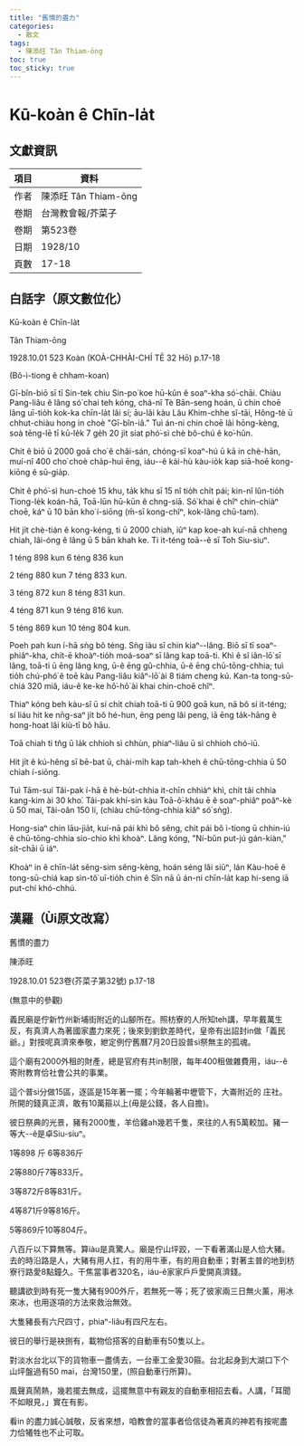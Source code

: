 ```yaml
---
title: "舊慣的盡力"
categories:
  - 散文
tags:
  - 陳添旺 Tân Thiam-ōng
toc: true
toc_sticky: true
---
```


# Kū-koàn ê Chīn-la̍t

## 文獻資訊

| 項目 | 資料 |
|---|---|
| 作者 | 陳添旺 Tân Thiam-ōng |
| 卷期 | 台灣教會報/芥菜子 |
| 卷期 | 第523卷 |
| 日期 | 1928/10 |
| 頁數 | 17-18 |

## 白話字（原文數位化）

Kū-koàn ê Chīn-la̍t

Tân Thiam-ōng

1928.10.01 523 Koàn (KOÀ-CHHÀI-CHÍ TĒ 32 Hō) p.17-18

(Bô-ì-tiong ê chham-koan)

Gī-bîn-biō sī tī Sin-tek chiu Sin-po͘ koe hū-kûn ê soaⁿ-kha só͘-chāi. Chiàu Pang-liâu ê lâng só͘ chai teh kóng, chá-nî Tè Bān-seng hoán, ū chin choē lâng uī-tio̍h kok-ka chīn-la̍t lâi sí; āu-lâi kàu Lâu Khim-chhe sî-tāi, Hông-tè ū chhut-chiàu hong in choè "Gī-bîn-iâ." Tuì án-ni chin choē lâi hōng-kèng, soà tēng-lē tī kū-le̍k 7 ge̍h 20 ji̍t siat phó͘-sì chè bô-chú ê ko͘-hûn.

Chit ê biō ū 2000 goā cho͘ ê châi-sán, chóng-sī koaⁿ-hú ū kā in chè-hān, muí-nî 400 cho͘ choè cha̍p-huì ēng, iáu--ê kài-hù kàu-io̍k kap siā-hoē kong-kiōng ê sū-gia̍p.

Chit ê phó͘-sì hun-choè 15 khu, ta̍k khu sī 15 nî tio̍h chi̍t pái; kin-nî lûn-tio̍h Tiong-le̍k koán-hā, Toā-lūn hū-kūn ê chng-siā. Só͘ khai ê chîⁿ chin-chiàⁿ choē, káⁿ ū 10 bān kho͘ í-siōng (m̄-sī kong-chîⁿ, kok-lâng chū-tam).

Hit ji̍t chè-tián ê kong-kéng, ti ū 2000 chiah, iûⁿ kap koe-ah kuí-nā chheng chiah, lâi-óng ê lâng ū 5 bān khah ke. Ti it-téng toā--ê sī Toh Siu-siuⁿ.

1 téng 898 kun 6 téng 836 kun

2 téng 880 kun 7 téng 833 kun.

3 téng 872 kun 8 téng 831 kun.

4 téng 871 kun 9 téng 816 kun.

5 téng 869 kun 10 téng 804 kun.

Poeh pah kun í-hā sǹg bô téng. Sǹg iàu sī chin kiaⁿ--lâng. Biō sī tī soaⁿ-phiâⁿ-kha, chi̍t-ē khoàⁿ-tio̍h moá-soaⁿ sī lâng kap toā-ti. Khì ê sî iân-lō͘ sī lâng, toā-ti ū ēng lâng kng, ū-ê ēng gû-chhia, ū-ê ēng chū-tōng-chhia; tuì tio̍h chú-phó͘ ê toē kàu Pang-liâu kiâⁿ-lō͘ ài 8 tiám cheng kú. Kan-ta tong-sū-chiá 320 miâ, iáu-ê ke-ke hō͘-hō͘ ài khai chin-choē chîⁿ.

Thiaⁿ kóng beh kàu-sî ū sí chi̍t chiah toā-ti ū 900 goā kun, nā bô sí it-téng; sí liáu hit ke nn̄g-saⁿ ji̍t bô hé-hun, ēng peng lâi peng, iā ēng ta̍k-hāng ê hong-hoat lâi kiù-tī bô hāu.

Toā chiah ti tn̂g ū la̍k chhioh sì chhùn, phiaⁿ-liâu ū sì chhioh chó-iū.

Hit ji̍t ê kú-hêng sī bē-bat ū, chài-mi̍h kap tah-kheh ê chū-tōng-chhia ū 50 chiah í-siōng.

Tuì Tām-suí Tâi-pak í-hā ê hè-bu̍t-chhia it-chīn chhiàⁿ khì, chi̍t tâi chhia kang-kim ài 30 kho͘. Tâi-pak khí-sin kàu Toā-ô͘-kháu ē ê soaⁿ-phiâⁿ poâⁿ-kè ū 50 mai, Tâi-oân 150 lí, (chiàu chū-tōng-chhia kiâⁿ só͘ sǹg).

Hong-siaⁿ chin lāu-jia̍t, kuí-nā pái khì bô sêng, chit pái bô ì-tiong ū chhin-iú ê chū-tōng-chhia sio-chio khì khoàⁿ. Lâng kóng, "Ní-bûn put-jú gán-kiàn," si̍t-chāi ū iáⁿ.

Khoàⁿ in ê chīn-la̍t sêng-sim sêng-kèng, hoán séng lâi siūⁿ, lán Kàu-hoē ê tong-sū-chiá kap sìn-tô͘ uī-tio̍h chin ê Sîn nā ū án-ni chīn-la̍t kap hi-seng iā put-chí khó-chhú.

## 漢羅（Ùi原文改寫）

舊慣的盡力

陳添旺

1928.10.01 523卷(芥菜子第32號) p.17-18

(無意中的參觀)

義民廟是佇新竹州新埔街附近的山腳所在。照枋寮的人所知teh講，早年戴萬生反，有真濟人為著國家盡力來死；後來到劉欽差時代，皇帝有出詔封in做「義民爺。」對按呢真濟來奉敬，紲定例佇舊曆7月20日設普sì祭無主的孤魂。

這个廟有2000外租的財產，總是官府有共in制限，每年400租做雜費用，iáu--ê 寄附教育佮社會公共的事業。

這个普sì分做15區，逐區是15年著一擺；今年輪著中壢管下，大崙附近的 庄社。所開的錢真正濟，敢有10萬箍以上(毋是公錢，各人自擔)。

彼日祭典的光景，豬有2000隻，羊佮雞ah幾若千隻，來往的人有5萬較加。豬一等大--ê是卓Siu-siuⁿ。

1等898 斤 6等836斤

2等880斤7等833斤。

3等872斤8等831斤。

4等871斤9等816斤。

5等869斤10等804斤。

八百斤以下算無等。算iàu是真驚人。廟是佇山坪跤，一下看著滿山是人佮大豬。去的時沿路是人，大豬有用人扛，有的用牛車，有的用自動車；對著主普的地到枋寮行路愛8點鐘久。干焦當事者320名，iáu-ê家家戶戶愛開真濟錢。

聽講欲到時有死一隻大豬有900外斤，若無死一等；死了彼家兩三日無火薰，用冰來冰，也用逐項的方法來救治無效。

大隻豬長有六尺四寸，phiaⁿ-liâu有四尺左右。

彼日的舉行是袂捌有，載物佮搭客的自動車有50隻以上。

對淡水台北以下的貨物車一盡倩去，一台車工金愛30箍。台北起身到大湖口下个山坪盤過有50 mai，台灣150里，(照自動車行所算)。

風聲真鬧熱，幾若擺去無成，這擺無意中有親友的自動車相招去看。人講，「耳聞不如眼見，」實在有影。

看in 的盡力誠心誠敬，反省來想，咱教會的當事者佮信徒為著真的神若有按呢盡力佮犧牲也不止可取。
